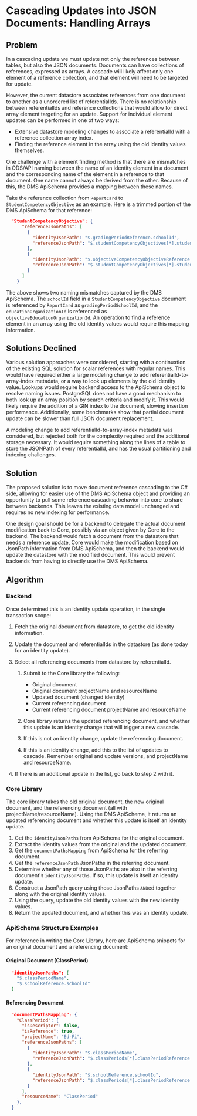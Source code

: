 # Cascading Updates into JSON Documents: Handling Arrays

## Problem

In a cascading update we must update not only the references between tables, but also the JSON documents.
Documents can have collections of references, expressed as arrays. A cascade will likely affect only one
element of a reference collection, and that element will need to be targeted for update.

However, the current datastore associates references from one document to another as a unordered list of
referentialIds. There is no relationship between referentialIds and reference collections that would allow for
direct array element targeting for an update. Support for individual element updates can be performed in one
of two ways:

- Extensive datastore modeling changes to associate a referentialId with a reference collection array index.
- Finding the reference element in the array using the old identity values themselves.

One challenge with a element finding method is that there are mismatches in ODS/API naming between the name of
an identity element in a document and the corresponding name of the element in a reference to that document.
One name cannot always be derived from the other. Because of this, the DMS ApiSchema provides a mapping
between these names.

Take the reference collection from `ReportCard` to `StudentCompetencyObjective` as an example. Here is a
trimmed portion of the DMS ApiSchema for that reference:

```json
  "StudentCompetencyObjective": {
      "referenceJsonPaths": [
        {
          "identityJsonPath": "$.gradingPeriodReference.schoolId",
          "referenceJsonPath": "$.studentCompetencyObjectives[*].studentCompetencyObjectiveReference.gradingPeriodSchoolId"
        },
        {
          "identityJsonPath": "$.objectiveCompetencyObjectiveReference.educationOrganizationId",
          "referenceJsonPath": "$.studentCompetencyObjectives[*].studentCompetencyObjectiveReference.objectiveEducationOrganizationId"
        }
      ]
    }
```

The above shows two naming mismatches captured by the DMS ApiSchema. The `schoolId` field in a
`StudentCompetencyObjective` document is referenced by `ReportCard` as `gradingPeriodSchoolId`, and the
`educationOrganizationId` is referenced as `objectiveEducationOrganizationId`. An operation to find a
reference element in an array using the old identity values would require this mapping information.

## Solutions Declined

Various solution approaches were considered, starting with a continuation of the existing SQL solution for
scalar references with regular names. This would have required either a large modeling change to add
referentialId-to-array-index metadata, or a way to look up elements by the old identity value. Lookups would
require backend access to the ApiSchema object to resolve naming issues. PostgreSQL does not have a good
mechanism to both look up an array position by search criteria and modify it. This would likely require the
addition of a GIN index to the document, slowing insertion performance. Additionally, some benchmarks show
that partial document update can be slower than full JSON document replacement.

A modeling change to add referentialId-to-array-index metadata was considered, but rejected both for the
complexity required and the additional storage necessary. It would require something along the lines of a
table to store the JSONPath of every referentialId, and has the usual partitioning and indexing challenges.

## Solution

The proposed solution is to move document reference cascading to the C# side, allowing for easier use of the
DMS ApiSchema object and providing an opportunity to pull some reference cascading behavior into core to share
between backends. This leaves the existing data model unchanged and requires no new indexing for performance.

One design goal should be for a backend to delegate the actual document modification back to Core, possibly
via an object given by Core to the backend. The backend would fetch a document from the datastore that needs a
reference update, Core would make the modification based on JsonPath information from DMS ApiSchema, and then
the backend would update the datastore with the modified document. This would prevent backends from having to
directly use the DMS ApiSchema.

## Algorithm

### Backend

Once determined this is an identity update operation, in the single transaction scope:

1. Fetch the original document from datastore, to get the old identity information.

1. Update the document and referentialIds in the datastore (as done today for an identity update).

1. Select all referencing documents from datastore by referentialId.

   1. Submit to the Core library the following:
      * Original document
      * Original document projectName and resourceName
      * Updated document (changed identity)
      * Current referencing document
      * Current referencing document projectName and resourceName

   1. Core library returns the updated referencing document, and whether this update is an identity change
      that will trigger a new cascade.

   1. If this is not an identity change, update the referencing document.

	 1. If this is an identity change, add this to the list of updates to cascade. Remember original and update
	 versions, and projectName and resourceName.

1. If there is an additional update in the list, go back to step 2 with it.

### Core Library

The core library takes the old original document, the new original document, and the referencing document (all
with projectName/resourceName). Using the DMS ApiSchema, it returns an updated referencing document and
whether this update is itself an identity update.

   1. Get the `identityJsonPaths` from ApiSchema for the original document.
   1. Extract the identity values from the original and the updated document.
   1. Get the `documentPathsMapping` from ApiSchema for the referring document.
   1. Get the `referenceJsonPath` JsonPaths in the referring document.
   1. Determine whether any of those JsonPaths are also in the referring document's `identityJsonPaths`. If
      so, this update is itself an identity update.
   1. Construct a JsonPath query using those JsonPaths `AND`ed together along with the original identity
      values.
   1. Using the query, update the old identity values with the new identity values.
   1. Return the updated document, and whether this was an identity update.

### ApiSchema Structure Examples

For reference in writing the Core Library, here are ApiSchema snippets for an original document and a
referencing document:

#### Original Document (ClassPeriod)
```json
  "identityJsonPaths": [
	"$.classPeriodName",
	"$.schoolReference.schoolId"
  ]
```

#### Referencing Document
```json
  "documentPathsMapping": {
	"ClassPeriod": {
	  "isDescriptor": false,
	  "isReference": true,
	  "projectName": "Ed-Fi",
	  "referenceJsonPaths": [
		{
		  "identityJsonPath": "$.classPeriodName",
		  "referenceJsonPath": "$.classPeriods[*].classPeriodReference.classPeriodName"
		},
		{
		  "identityJsonPath": "$.schoolReference.schoolId",
		  "referenceJsonPath": "$.classPeriods[*].classPeriodReference.schoolId"
		}
	  ],
	  "resourceName": "ClassPeriod"
	},
  }
```
